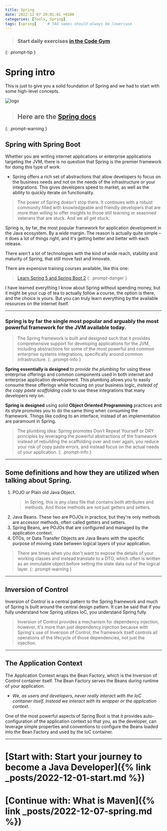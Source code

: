 ```yaml
---
title: Spring
date: 2022-12-07 20:01:01 +0100
categories: [Tools, Spring]
tags: [spring]     # TAG names should always be lowercase
---
```

> ### Start daily exercises [in the Code Gym](https://codegym.cc/)
{: .prompt-tip }

# Spring intro
This is just to give you a solid foundation of Spring and we had to start with some high-level concepts.

![logo](https://miro.medium.com/max/716/1*jMQ9lkY5SBnbcOlJB4aizg.png)

> ## Here are the [Spring docs](https://docs.spring.io/spring-framework/docs/6.0.0-M2/ "documentatie")
{: .prompt-warning }

## Spring with Spring Boot

Whether you are writing internet applications or enterprise applications targeting the JVM, there is no question that
Spring is the premier framework for doing this type of work.

- Spring offers a rich set of abstractions that allow developers to focus on the business needs and not on the needs of
  the infrastructure or your integrations. This gives developers speed to market, as well as the ability to quickly
  iterate on functionality.

> The power of Spring doesn't stop there. It continues with a robust community filled with knowledgeable and friendly
> developers that are more than willing to offer insights to those still learning or seasoned veterans that are stuck.
> And
> we all get stuck.

Spring is, by far, the most popular framework for application development in the Java ecosystem. By a wide margin. The
reason is actually quite simple – it does a lot of things right, and it's getting better and better with each release.

There aren't a lot of technologies with the kind of wide reach, stability and maturity of Spring, that still move fast
and innovate.

There are expensive training courses available, like this one:

> [Learn Spring 5 and Spring Boot 2](https://www.baeldung.com/learn-spring-course "from no experience to actually building stuff €300,-")
{: .prompt-danger }

I have learned everything I know about Spring without spending money, but it might be your cup of tea to actually follow
a course, the option is there, and the choice is yours. But you can truly learn everything by the available resources
on the internet itself.

---

### Spring is by far the single most popular and arguably the most powerful framework for the JVM available today.

> The Spring framework is built and designed such that it provides comprehensive support for developing applications for
> the JVM, including abstractions for some of the most powerful and common enterprise systems integrations, specifically
> around common infrastructure.
{: .prompt-info }

**Spring essentially is designed** *to provide the plumbing* for using these enterprise offerings and common components
used in both internet and enterprise application development. This plumbing allows you to easily consume these offerings
while focusing on your business logic, *instead of the copy paste scaffolding code* to use these integrations that many
developers rely on.

**Spring is designed** using solid **Object Oriented Programming** practices and its style promotes you to do the same
thing when consuming the framework. Things like coding to an interface, instead of an implementation are paramount in
Spring.

> The plumbing idea: Spring promotes Don't Repeat Yourself or DRY principles by leveraging the powerful abstractions of
> the framework instead of rebuilding the scaffolding over and over again, you reduce your risk of copy paste errors,
> and instead focus on the actual needs of your application.
{: .prompt-info }
---
## Some definitions and how they are utilized when talking about Spring.

1. POJO or Plain old Java Object.
   > In Spring, this is any class file that contains both attributes and methods. And those methods are not just getters
   and setters.
2. Java Beans. These two are POJOs in practice, but they're only methods are accessor methods, often called getters and
   setters.
3. Spring Beans, are POJOs that are configured and managed by the application context.
4. DTOs, or Data Transfer Objects are Java Beans with the specific purpose of moving state between logical layers of
   your application.

>There are times when you don't want to expose the details of your working classes and instead translate to a DTO,
  which often is written as an immutable object before setting the state data out of the logical layer.
{: .prompt-warning }
--- 

## Inversion of Control

Inversion of Control is a central pattern to the Spring framework and much of Spring is built around the central design
pattern. It can be said that if you fully understand how Spring utilizes IoC, you understand Spring fully.
> Inversion of Control provides a mechanism for dependency injection, however, it's more than just dependency injection
> because with Spring's use of Inversion of Control, the framework itself controls all operations of the lifecycle of
> those dependencies, not just the injection.

---
## The Application Context
The Application Context wraps the Bean Factory, which is the Inversion of Control container itself. The Bean Factory
serves the Beans during runtime of your application.

- *We, as users and developers, never really interact with the IoC container itself. Instead we interact with its
  wrapper or the application context.*

One of the most powerful aspects of Spring Boot is that it provides auto-configuration of the application context so
that you, as the developer, can leverage simple properties and conventions to configure the Beans loaded into the Bean
Factory and used by the IoC container.

---
# [Start with: Start your journey to become a Java Developer]({% link _posts/2022-12-01-start.md %})
# [Continue with: What is Maven]({% link _posts/2022-12-07-spring.md %})


